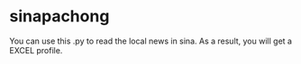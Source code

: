 # sinapachong
You can use this .py to read the local news in sina. As a result, you will get a EXCEL profile.
